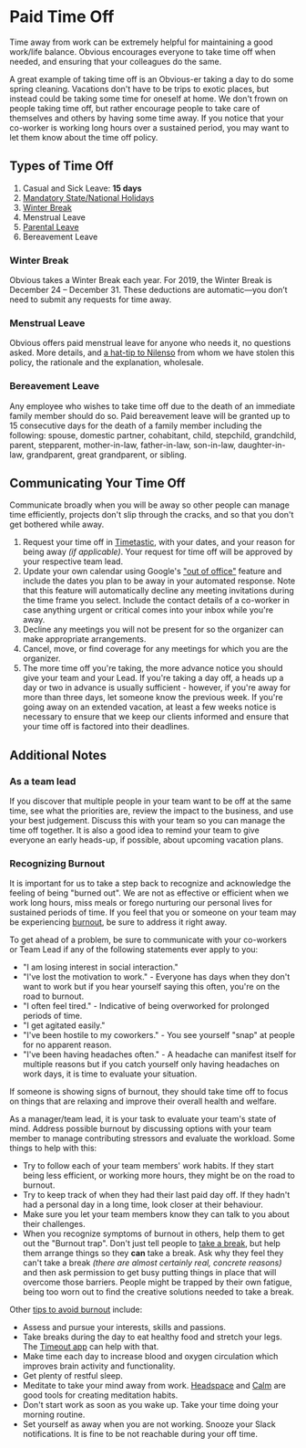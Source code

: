 # Paid Time Off

Time away from work can be extremely helpful for maintaining a good work/life balance. Obvious encourages everyone to take time off when needed, and ensuring that your colleagues do the same.

A great example of taking time off is an Obvious-er taking a day to do some spring cleaning. Vacations don't have to be trips to exotic places, but instead could be taking some time for oneself at home. We don't frown on people taking time off, but rather encourage people to take care of themselves and others by having some time away. If you notice that your co-worker is working long hours over a sustained period, you may want to let them know about the time off policy.

## Types of Time Off

1. Casual and Sick Leave: **15 days**
2. [Mandatory State/National Holidays](holiday-list.md)
3. [Winter Break](holiday-list.md)
4. Menstrual Leave
5. [Parental Leave](parental-leave.md)
6. Bereavement Leave

### Winter Break

Obvious takes a Winter Break each year. For 2019, the Winter Break is December 24 – December 31. These deductions are automatic—you don’t need to submit any requests for time away.

### Menstrual Leave

Obvious offers paid menstrual leave for anyone who needs it, no questions asked. More details, and [a hat-tip to Nilenso](https://blog.nilenso.com/blog/2016/05/16/i-have-cramps/) from whom we have stolen this policy, the rationale and the explanation, wholesale.

### Bereavement Leave

Any employee who wishes to take time off due to the death of an immediate family member should do so. Paid bereavement leave will be granted up to 15 consecutive days for the death of a family member including the following: spouse, domestic partner, cohabitant, child, stepchild, grandchild, parent, stepparent, mother-in-law, father-in-law, son-in-law, daughter-in-law, grandparent, great grandparent, or sibling.

## Communicating Your Time Off

Communicate broadly when you will be away so other people can manage time efficiently, projects don't slip through the cracks, and so that you don't get bothered while away.

1. Request your time off in [Timetastic](http://timetastic.co.uk/), with your dates, and your reason for being away _\(if applicable\)_. Your request for time off will be approved by your respective team lead.
2. Update your own calendar using Google's ["out of office"](https://www.theverge.com/2018/6/27/17510656/google-calendar-out-of-office-option) feature and include the dates you plan to be away in your automated response. Note that this feature will automatically decline any meeting invitations during the time frame you select. Include the contact details of a co-worker in case anything urgent or critical comes into your inbox while you're away.
3. Decline any meetings you will not be present for so the organizer can make appropriate arrangements. 
4. Cancel, move, or find coverage for any meetings for which you are the organizer.
5. The more time off you're taking, the more advance notice you should give your team and your Lead. If you're taking a day off, a heads up a day or two in advance is usually sufficient - however, if you're away for more than three days, let someone know the previous week. If you're going away on an extended vacation, at least a few weeks notice is necessary to ensure that we keep our clients informed and ensure that your time off is factored into their deadlines.

## Additional Notes

### As a team lead

If you discover that multiple people in your team want to be off at the same time, see what the priorities are, review the impact to the business, and use your best judgement. Discuss this with your team so you can manage the time off together. It is also a good idea to remind your team to give everyone an early heads-up, if possible, about upcoming vacation plans.

### Recognizing Burnout

It is important for us to take a step back to recognize and acknowledge the feeling of being "burned out". We are not as effective or efficient when we work long hours, miss meals or forego nurturing our personal lives for sustained periods of time. If you feel that you or someone on your team may be experiencing [burnout](http://www.mayoclinic.org/healthy-lifestyle/adult-health/in-depth/burnout/art-20046642), be sure to address it right away.

To get ahead of a problem, be sure to communicate with your co-workers or Team Lead if any of the following statements ever apply to you:

* "I am losing interest in social interaction."
* "I've lost the motivation to work." - Everyone has days when they don't want to work but if you hear yourself saying this often, you're on the road to burnout.
* "I often feel tired." - Indicative of being overworked for prolonged periods of time.
* "I get agitated easily."
* "I've been hostile to my coworkers." - You see yourself "snap" at people for no apparent reason.
* "I've been having headaches often." - A headache can manifest itself for multiple reasons but if you catch yourself only having headaches on work days, it is time to evaluate your situation.

If someone is showing signs of burnout, they should take time off to focus on things that are relaxing and improve their overall health and welfare.

As a manager/team lead, it is your task to evaluate your team's state of mind. Address possible burnout by discussing options with your team member to manage contributing stressors and evaluate the workload. Some things to help with this:

* Try to follow each of your team members' work habits. If they start being less efficient, or working more hours, they might be on the road to burnout.
* Try to keep track of when they had their last paid day off. If they hadn't had a personal day in a long time, look closer at their behaviour.
* Make sure you let your team members know they can talk to you about their challenges.
* When you recognize symptoms of burnout in others, help them to get out the "Burnout trap". Don't just tell people to [take a break](https://medium.com/@zenpeacekeeper/take-a-break-f877907877bc), but help them arrange things so they **can** take a break. Ask why they feel they can't take a break _\(there are almost certainly real, concrete reasons\)_ and then ask permission to get busy putting things in place that will overcome those barriers. People might be trapped by their own fatigue, being too worn out to find the creative solutions needed to take a break.

Other [tips to avoid burnout](http://www.mayoclinic.org/healthy-lifestyle/adult-health/in-depth/burnout/art-20046642?pg=2) include:

* Assess and pursue your interests, skills and passions.
* Take breaks during the day to eat healthy food and stretch your legs. The [Timeout app](http://dejal.com/timeout/) can help with that.
* Make time each day to increase blood and oxygen circulation which improves brain activity and functionality.
* Get plenty of restful sleep.
* Meditate to take your mind away from work. [Headspace](https://www.headspace.com/science) and [Calm](https://www.calm.com/meditate) are good tools for creating meditation habits.
* Don't start work as soon as you wake up. Take your time doing your morning routine.
* Set yourself as away when you are not working. Snooze your Slack notifications. It is fine to be not reachable during your off time.

